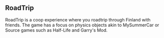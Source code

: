 ## **RoadTrip**
RoadTrip is a coop experience where you roadtrip through Finland with friends.
The game has a focus on physics objects akin to MySummerCar or Source games such as Half-Life and Garry's Mod. 

